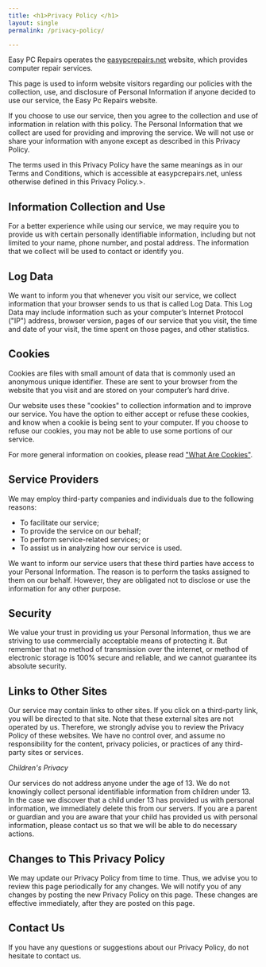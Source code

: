 ```yaml
---
title: <h1>Privacy Policy </h1>
layout: single
permalink: /privacy-policy/

---
```

Easy PC Repairs operates the [easypcrepairs.net](../) website, which provides computer repair services.

<p>This page is used to inform website visitors regarding our policies with the collection, use, and disclosure of Personal Information if anyone decided to use our service, the Easy Pc Repairs website.</p>

<p>If you choose to use our service, then you agree to the collection and use of information in relation with this policy. The Personal Information that we collect are used for providing and improving the service. We will not use or share your information with anyone except as described in this Privacy Policy.</p>

<p>The terms used in this Privacy Policy have the same meanings as in our Terms and Conditions, which is accessible at easypcrepairs.net, unless otherwise defined in this Privacy Policy.>.</p>

<h2>Information Collection and Use</h2>

<p>For a better experience while using our service, we may require you to provide us with certain personally identifiable information, including but not limited to your name, phone number, and postal address. The information that we collect will be used to contact or identify you.</p>

<h2>Log Data</h2>

<p>We want to inform you that whenever you visit our service, we collect information that your browser sends to us that is called Log Data. This Log Data may include information such as your computer’s Internet Protocol ("IP") address, browser version, pages of our service that you visit, the time and date of your visit, the time spent on those pages, and other statistics.</p>

<h2>Cookies</h2>

<p>Cookies are files with small amount of data that is commonly used an anonymous unique identifier. These are sent to your browser from the website that you visit and are stored on your computer’s hard drive.</p>

<p>Our website uses these "cookies" to collection information and to improve our service. You have the option to either accept or refuse these cookies, and know when a cookie is being sent to your computer. If you choose to refuse our cookies, you may not be able to use some portions of our service.</p>

<p>For more general information on cookies, please read <a href="https://www.cookieconsent.com/what-are-cookies/">"What Are Cookies"</a>.</p>

<h2>Service Providers</h2>

<p>We may employ third-party companies and individuals due to the following reasons:</p>

<ul>
    <li>To facilitate our service;</li>
    <li>To provide the service on our behalf;</li>
    <li>To perform service-related services; or</li>
    <li>To assist us in analyzing how our service is used.</li>
</ul>

<p>We want to inform our service users that these third parties have access to your Personal Information. The reason is to perform the tasks assigned to them on our behalf. However, they are obligated not to disclose or use the information for any other purpose.</p>

<h2>Security</h2>

<p>We value your trust in providing us your Personal Information, thus we are striving to use commercially acceptable means of protecting it. But remember that no method of transmission over the internet, or method of electronic storage is 100% secure and reliable, and we cannot guarantee its absolute security.</p>

<h2>Links to Other Sites</h2>

<p>Our service may contain links to other sites. If you click on a third-party link, you will be directed to that site. Note that these external sites are not operated by us. Therefore, we strongly advise you to review the Privacy Policy of these websites. We have no control over, and assume no responsibility for the content, privacy policies, or practices of any third-party sites or services.</p>

<em>Children's Privacy</em>

<p>Our services do not address anyone under the age of 13. We do not knowingly collect personal identifiable information from children under 13. In the case we discover that a child under 13 has provided us with personal information, we immediately delete this from our servers. If you are a parent or guardian and you are aware that your child has provided us with personal information, please contact us so that we will be able to do necessary actions.</p>

<h2>Changes to This Privacy Policy</h2>

<p>We may update our Privacy Policy from time to time. Thus, we advise you to review this page periodically for any changes. We will notify you of any changes by posting the new Privacy Policy on this page. These changes are effective immediately, after they are posted on this page.</p>

<h2>Contact Us</h2>

<p>If you have any questions or suggestions about our Privacy Policy, do not hesitate to contact us.</p>